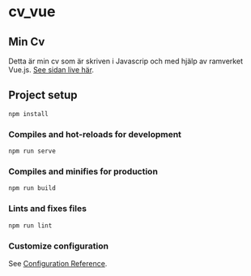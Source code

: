 # cv_vue

## Min Cv

Detta är min cv som är skriven i Javascrip och med hjälp av ramverket Vue.js.
[See sidan live här](https://mincv.nu/).

## Project setup

```
npm install
```

### Compiles and hot-reloads for development

```
npm run serve
```

### Compiles and minifies for production

```
npm run build
```

### Lints and fixes files

```
npm run lint
```

### Customize configuration

See [Configuration Reference](https://cli.vuejs.org/config/).
